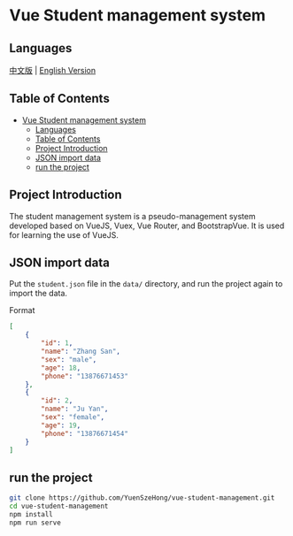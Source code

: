 # Vue Student management system

## Languages

[中文版](./README.zh-CN.md) | [English Version](./README.md)

## Table of Contents

- [Vue Student management system](#vue-student-management-system)
  - [Languages](#languages)
  - [Table of Contents](#table-of-contents)
  - [Project Introduction](#project-introduction)
  - [JSON import data](#json-import-data)
  - [run the project](#run-the-project)

## Project Introduction

The student management system is a pseudo-management system developed based on VueJS, Vuex, Vue Router, and BootstrapVue. It is used for learning the use of VueJS.

## JSON import data

Put the `student.json` file in the `data/` directory, and run the project again to import the data.

Format

```json
[
    {
        "id": 1,
        "name": "Zhang San",
        "sex": "male",
        "age": 18,
        "phone": "13876671453"
    },
    {
        "id": 2,
        "name": "Ju Yan",
        "sex": "female",
        "age": 19,
        "phone": "13876671454"
    }
]
```

## run the project

```bash
git clone https://github.com/YuenSzeHong/vue-student-management.git
cd vue-student-management
npm install
npm run serve
```
